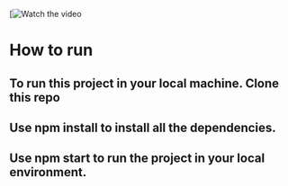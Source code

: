 [![Watch the video](https://drive.google.com/file/d/1LOUQ6h4wkE0AoY5dDn-SnekJ1tKYM4ER/view?usp=drive_link)


# How to run
## To run this project in your local machine. Clone this repo
## Use npm install to install all the dependencies.
## Use npm start to run the project in your local environment.
